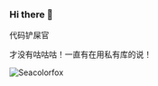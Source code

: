 ### Hi there 👋

<!--
**Seacolorfox/Seacolorfox** is a ✨ _special_ ✨ repository because its `README.md` (this file) appears on your GitHub profile.

Here are some ideas to get you started:

- 🔭 I’m currently working on ...
- 🌱 I’m currently learning ...
- 👯 I’m looking to collaborate on ...
- 🤔 I’m looking for help with ...
- 💬 Ask me about ...
- 📫 How to reach me: ...
- 😄 Pronouns: ...
- ⚡ Fun fact: ...
-->

代码铲屎官

才没有咕咕咕！一直有在用私有库的说！

![Seacolorfox](https://count.getloli.com/get/@Seacolorfox?theme=rule34)


